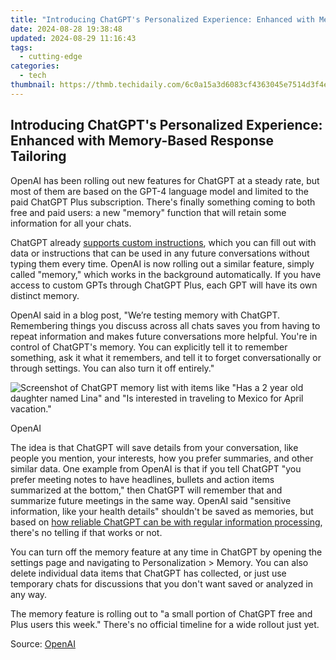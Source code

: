 ```yaml
---
title: "Introducing ChatGPT's Personalized Experience: Enhanced with Memory-Based Response Tailoring"
date: 2024-08-28 19:38:48
updated: 2024-08-29 11:16:43
tags:
  - cutting-edge
categories:
  - tech
thumbnail: https://thmb.techidaily.com/6c0a15a3d6083cf4363045e7514d3f4e9e6ab2b47b75aab4b7af36cf0fe09749.jpg
---
```


## Introducing ChatGPT's Personalized Experience: Enhanced with Memory-Based Response Tailoring

OpenAI has been rolling out new features for ChatGPT at a steady rate, but most of them are based on the GPT-4 language model and limited to the paid ChatGPT Plus subscription. There's finally something coming to both free and paid users: a new "memory" function that will retain some information for all your chats.

 ChatGPT already [supports custom instructions](https://some-approaches.techidaily.com/unlocking-64128gbs-full-potential-for-video-storing-for-2024/), which you can fill out with data or instructions that can be used in any future conversations without typing them every time. OpenAI is now rolling out a similar feature, simply called "memory," which works in the background automatically. If you have access to custom GPTs through ChatGPT Plus, each GPT will have its own distinct memory.

 OpenAI said in a blog post, "We’re testing memory with ChatGPT. Remembering things you discuss across all chats saves you from having to repeat information and makes future conversations more helpful. You're in control of ChatGPT's memory. You can explicitly tell it to remember something, ask it what it remembers, and tell it to forget conversationally or through settings. You can also turn it off entirely."

![Screenshot of ChatGPT memory list with items like "Has a 2 year old daughter named Lina" and "Is interested in traveling to Mexico for April vacation."](https://static1.howtogeekimages.com/wordpress/wp-content/uploads/2024/02/chatgpt-memory.png) 

OpenAI

 The idea is that ChatGPT will save details from your conversation, like people you mention, your interests, how you prefer summaries, and other similar data. One example from OpenAI is that if you tell ChatGPT "you prefer meeting notes to have headlines, bullets and action items summarized at the bottom," then ChatGPT will remember that and summarize future meetings in the same way. OpenAI said "sensitive information, like your health details" shouldn't be saved as memories, but based on [how reliable ChatGPT can be with regular information processing](https://fake-location.techidaily.com/in-2024-6-ways-to-change-spotify-location-on-your-realme-v30t-drfone-by-drfone-virtual-android/), there's no telling if that works or not.

 You can turn off the memory feature at any time in ChatGPT by opening the settings page and navigating to Personalization > Memory. You can also delete individual data items that ChatGPT has collected, or just use temporary chats for discussions that you don't want saved or analyzed in any way.

 The memory feature is rolling out to "a small portion of ChatGPT free and Plus users this week." There's no official timeline for a wide rollout just yet.

 Source: [OpenAI](https://openai.com/blog/memory-and-new-controls-for-chatgpt)

<ins class="adsbygoogle"
     style="display:block"
     data-ad-format="autorelaxed"
     data-ad-client="ca-pub-7571918770474297"
     data-ad-slot="1223367746"></ins>



<ins class="adsbygoogle"
     style="display:block"
     data-ad-client="ca-pub-7571918770474297"
     data-ad-slot="8358498916"
     data-ad-format="auto"
     data-full-width-responsive="true"></ins>
